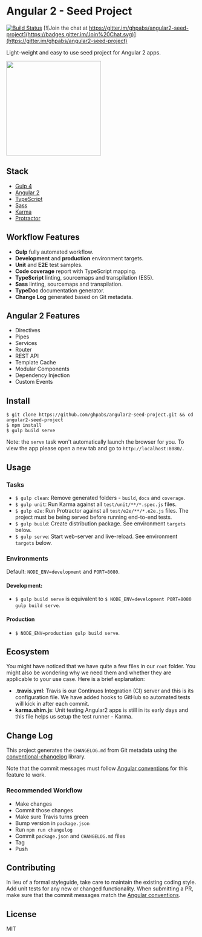 # Angular 2 - Seed Project

[![Build Status](https://travis-ci.org/ghpabs/angular2-seed-project.svg?branch=master)](https://travis-ci.org/ghpabs/angular2-seed-project)
[![Join the chat at https://gitter.im/ghpabs/angular2-seed-project](https://badges.gitter.im/Join%20Chat.svg)](https://gitter.im/ghpabs/angular2-seed-project)

Light-weight and easy to use seed project for Angular 2 apps.

<img src="http://i.imgur.com/gM0tsOZ.png" width="250px">

## Stack
- [Gulp 4](http://gulpjs.com/)
- [Angular 2](https://angular.io/)
- [TypeScript](http://www.typescriptlang.org/)
- [Sass](http://sass-lang.com/)
- [Karma](http://karma-runner.github.io/)
- [Protractor](http://www.protractortest.org/)

## Workflow Features
- **Gulp** fully automated workflow.
- **Development** and **production** environment targets.
- **Unit** and **E2E** test samples.
- **Code coverage** report with TypeScript mapping.
- **TypeScript** linting, sourcemaps and transpilation (ES5).
- **Sass** linting, sourcemaps and transpilation.
- **TypeDoc** documentation generator.
- **Change Log** generated based on Git metadata.

## Angular 2 Features
- Directives
- Pipes
- Services
- Router
- REST API
- Template Cache
- Modular Components
- Dependency Injection
- Custom Events

## Install
```
$ git clone https://github.com/ghpabs/angular2-seed-project.git && cd angular2-seed-project
$ npm install
$ gulp build serve
```

Note: the `serve` task won't automatically launch the browser for you.
To view the app please open a new tab and go to `http://localhost:8080/`.

## Usage
### Tasks
- `$ gulp clean`: Remove generated folders - `build`, `docs` and `coverage`.
- `$ gulp unit`: Run Karma against all `test/unit/**/*.spec.js` files.
- `$ gulp e2e`: Run Protractor against all `test/e2e/**/*.e2e.js` files. The project must be being served before running end-to-end tests.
- `$ gulp build`: Create distribution package. See environment `targets` below.
- `$ gulp serve`: Start web-server and live-reload. See environment `targets` below.

### Environments
Default: `NODE_ENV=development` and `PORT=8080`.

#### Development:
- `$ gulp build serve` is equivalent to
`$ NODE_ENV=development PORT=8080 gulp build serve`.

#### Production
- `$ NODE_ENV=production gulp build serve`.

## Ecosystem
You might have noticed that we have quite a few files in our `root` folder. You might also be wondering why we need them and whether they are applicable to your use case. Here is a brief explanation:

- **.travis.yml**: Travis is our Continuos Integration (CI) server and this is its configuration file. We have added hooks to GitHub so automated tests will kick in after each commit.
- **karma.shim.js**: Unit testing Angular2 apps is still in its early days and this file helps us setup the test runner - Karma.

## Change Log
This project generates the `CHANGELOG.md` from Git metadata using the [conventional-changelog](https://github.com/ajoslin/conventional-changelog) library.

Note that the commit messages must follow [Angular conventions][angular-commit-message-format] for this feature to work.

### Recommended Workflow
- Make changes
- Commit those changes
- Make sure Travis turns green
- Bump version in `package.json`
- Run `npm run changelog`
- Commit `package.json` and `CHANGELOG.md` files
- Tag
- Push

## Contributing
In lieu of a formal styleguide, take care to maintain the existing coding style. Add unit tests for any new or changed functionality. When submitting a PR, make sure that the commit messages match the [Angular conventions][angular-commit-message-format].

## License
MIT

[angular-commit-message-format]: https://github.com/angular/angular/blob/master/CONTRIBUTING.md#commit-message-format
